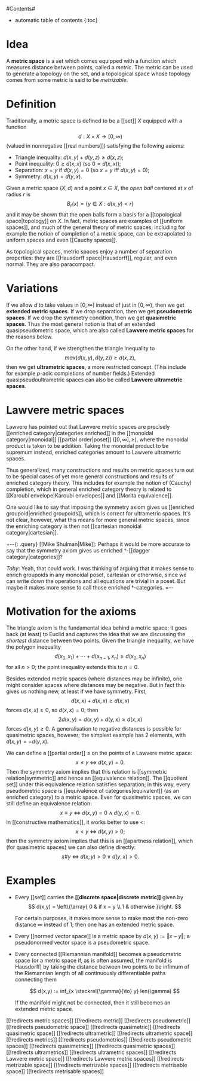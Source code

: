 #Contents#
* automatic table of contents
{:toc}

# Idea #

A **metric space** is a set which comes equipped with a function which measures distance between points, called a _metric_. The metric can be used to generate a topology on the set, and a topological space whose topology comes from some metric is said to be _metrizable_. 

# Definition #

Traditionally, a metric space is defined to be a [[set]] $X$ equipped with a function 
$$d: X \times X \to [0, \infty)$$ 
(valued in nonnegative [[real numbers]]) satisfying the following axioms: 
* Triangle inequality: $d(x, y) + d(y, z) \geq d(x, z)$;
* Point inequality: $0 \geq d(x, x)$ (so $0 = d(x,x)$);
* Separation: $x = y$ if $d(x, y) = 0$ (so $x = y$ iff $d(x,y) = 0$);
* Symmetry: $d(x, y) = d(y, x)$.

Given a metric space $(X, d)$ and a point $x \in X$, the _open ball_ centered at $x$ of radius $r$ is 
$$B_r(x) = \{y \in X: d(x, y) \lt r\}$$ 
and it may be shown that the open balls form a basis for a [[topological space|topology]] on $X$. In fact, metric spaces are examples of [[uniform spaces]], and much of the general theory of metric spaces, including for example the notion of completion of a metric space, can be extrapolated to uniform spaces and even [[Cauchy spaces]].

As topological spaces, metric spaces enjoy a number of separation properties: they are [[Hausdorff space|Hausdorff]], regular, and even normal. They are also paracompact. 

# Variations #

If we allow $d$ to take values in $[0,\infty]$ instead of just in $[0,\infty)$, then we get __extended metric spaces__.  If we drop separation, then we get __pseudometric spaces__.  If we drop the symmetry condition, then we get __quasimetric spaces__.  Thus the most general notion is that of an extended quasipseudometric space, which are also called __Lawvere metric spaces__ for the reasons below.

On the other hand, if we strengthen the triangle inequality to
$$ max(d(x,y), d(y,z)) \geq d(x,z) ,$$
then we get __ultrametric spaces__, a more restricted concept.  (This include for example $p$-adic completions of number fields.)  Extended quasipseudoultrametric spaces can also be called __Lawvere ultrametric spaces__.

# Lawvere metric spaces #

Lawvere has pointed out that Lawvere metric spaces are precisely [[enriched category|categories enriched]] in the [[monoidal category|monoidal]] [[partial order|poset]] $([0, \infty], \geq)$, where the monoidal product is taken to be addition.  Taking the monoidal product to be supremum instead, enriched categories amount to Lawvere ultrametric spaces.

Thus generalized, many constructions and results on metric spaces turn out to be special cases of yet more general constructions and results of enriched category theory.  This includes for example the notion of (Cauchy) completion, which in general enriched category theory is related to [[Karoubi envelope|Karoubi envelopes]] and [[Morita equivalence]]. 

One would like to say that imposing the symmetry axiom gives us [[enriched groupoid|enriched groupoids]], which is correct for ultrametric spaces.  It\'s not clear, however, what this means for more general metric spaces, since the enriching category is then not [[cartesian monoidal category|cartesian]].

+--{: .query}
[[Mike Shulman|Mike]]: Perhaps it would be more accurate to say that the symmetry axiom gives us enriched $\dagger$-[[dagger category|categories]]?

_Toby_:  Yeah, that could work.  I was thinking of arguing that it makes sense to enrich groupoids in any monoidal poset, cartesian or otherwise, since we can write down the operations and all equations are trivial in a poset.  But maybe it makes more sense to call those enriched $\dagger$-categories.
=--


# Motivation for the axioms #

The triangle axiom is the fundamental idea behind a metric space; it goes back (at least) to Euclid and captures the idea that we are discussing the *shortest* distance between two points.  Given the triangle inequality, we have the polygon inequality
$$ d(x_0,x_1) + \cdots + d(x_{n-1},x_n) \geq d(x_0,x_n) $$
for all $n \gt 0$; the point inequality extends this to $n = 0$.

Besides extended metric spaces (where distances may be infinite), one might consider spaces where distances may be negative.  But in fact this gives us nothing new, at least if we have symmetry.  First,
$$ d(x,x) + d(x,x) \geq d(x,x) $$
forces $d(x,x) \geq 0$, so $d(x,x) = 0$; then
$$ 2 d(x,y) = d(x,y) + d(y,x) \geq d(x,x) $$
forces $d(x,y) \geq 0$.  A generalisation to negative distances is possible for quasimetric spaces, however; the simplest example has $2$ elements, with $d(x,y) = -d(y,x)$.

We can define a [[partial order]] $\leq$ on the points of a Lawvere metric space:
$$ x \leq y \;\Leftrightarrow\; d(x,y) = 0 .$$
Then the symmetry axiom implies that this relation is [[symmetric relation|symmetric]] and hence an [[equivalence relation]].  The [[quotient set]] under this equivalence relation satisfies separation; in this way, every pseudometric space is [[equivalence of categories|equivalent]] (as an enriched category) to a metric space.  Even for quasimetric spaces, we can still define an equivalence relation:
$$ x \equiv y \;\Leftrightarrow\; d(x,y) = 0 \;\wedge\; d(y,x) = 0 .$$
In [[constructive mathematics]], it works better to use $\lt$:
$$ x \lt y \;\Leftrightarrow\; d(x,y) \gt 0 ;$$
then the symmetry axiom implies that this is an [[apartness relation]], which (for quasimetric spaces) we can also define directly:
$$ x \# y \;\Leftrightarrow\; d(x,y) \gt 0 \;\vee\; d(y,x) \gt 0 .$$

# Examples #

* Every [[set]] carries the **[[discrete space|discrete metric]]** given by
  $$
    d(x,y) = \left\{\array{
      0 & if x = y
      \\
      1 & otherwise
    }\right.
  $$

  For certain purposes, it makes more sense to make most the non-zero distance $\infty$ instead of $1$; then one has an extended metric space.

* Every [[normed vector space]] is a metric space by $d(x,y) := \Vert x-y \Vert$; a pseudonormed vector space is a pseudometric space.

* Every connected [[Riemannian manifold]] becomes a pseudometric space (or a metric space if, as is often assumed, the manifold is Hausdorff) by taking the distance between two points to be infimum of the Riemannian length of all continuously differentiable paths connecting them

  $$
    d(x,y) := inf_{x \stackrel{\gamma}{\to} y} len(\gamma)
  $$

  If the manifold might not be connected, then it still becomes an extended metric space.


[[!redirects metric spaces]]
[[!redirects metric]]
[[!redirects pseudometric]]
[[!redirects pseudometric space]]
[[!redirects quasimetric]]
[[!redirects quasimetric space]]
[[!redirects ultrametric]]
[[!redirects ultrametric space]]
[[!redirects metrics]]
[[!redirects pseudometrics]]
[[!redirects pseudometric spaces]]
[[!redirects quasimetrics]]
[[!redirects quasimetric spaces]]
[[!redirects ultrametrics]]
[[!redirects ultrametric spaces]]
[[!redirects Lawvere metric space]]
[[!redirects Lawvere metric spaces]]
[[!redirects metrizable space]]
[[!redirects metrizable spaces]]
[[!redirects metrisable space]]
[[!redirects metrisable spaces]]